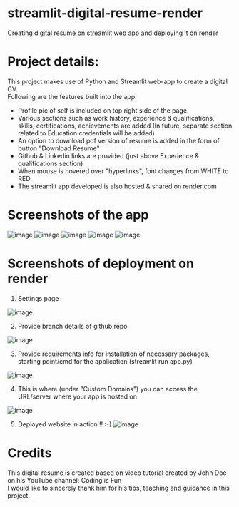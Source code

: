 # streamlit-digital-resume-render
Creating digital resume on streamlit web app and deploying it on render

# Project details:
This project makes use of Python and Streamlit web-app to create a digital CV. <br />
Following are the features built into the app:<br />
- Profile pic of self is included on top right side of the page
- Various sections such as work history, experience & qualifications, skills, certifications, achievements are added (In future, separate section related to
Education credentials will be added)
- An option to download pdf version of resume is added in the form of button "Download Resume"
- Github & Linkedin links are provided (just above Experience & qualifications section)
- When mouse is hovered over "hyperlinks", font changes from WHITE to RED
- The streamlit app developed is also hosted & shared on render.com


# Screenshots of the app

![image](https://user-images.githubusercontent.com/56335301/190382310-e533ddcf-67c0-442e-96c8-fc55e217c4fe.png)
![image](https://user-images.githubusercontent.com/56335301/190382398-a293dbbd-f792-4a47-8eab-ab38c79c5cf4.png)
![image](https://user-images.githubusercontent.com/56335301/190382473-7f571633-f510-463f-bf49-2307c1e0100c.png)
![image](https://user-images.githubusercontent.com/56335301/190382564-94c65ca8-6415-4841-b990-9d33ba55eb15.png)
![image](https://user-images.githubusercontent.com/56335301/190382621-3273baec-5e38-407e-9348-236e12daf195.png)

# Screenshots of deployment on render

1. Settings page

![image](https://user-images.githubusercontent.com/56335301/191258135-14ddaf8c-b823-4089-95f4-0c7ac644ab05.png)

2. Provide branch details of github repo

![image](https://user-images.githubusercontent.com/56335301/191258224-3da5ce9a-bcdb-41a7-a0b2-d409b2f6a145.png)


3. Provide requirements info for installation of necessary packages, starting point/cmd for the application (streamlit run app.py)

![image](https://user-images.githubusercontent.com/56335301/191258302-16b9a45c-65d4-4464-b9bf-d808dc9617bf.png)

4. This is where (under "Custom Domains") you can access the URL/server where your app is hosted on

![image](https://user-images.githubusercontent.com/56335301/191258482-abfef424-57fb-4f51-a76f-9c37a2d67ee4.png)

5. Deployed website in action !! :-)
![image](https://user-images.githubusercontent.com/56335301/191270388-fb623110-c138-4eca-bb5d-3d391ddfd89a.png)


# Credits
This digital resume is created based on video tutorial created by John Doe on his YouTube channel: Coding is Fun<br />
I would like to sincerely thank him for his tips, teaching and guidance in this project.
